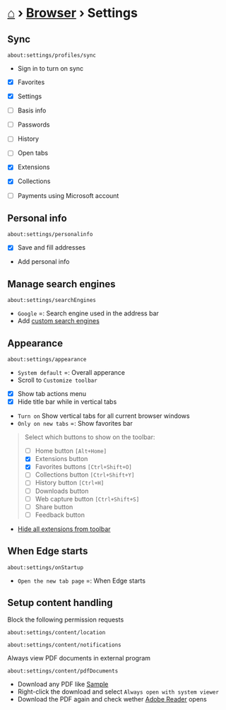 # [⌂](../README.md) › [Browser](browser.md) › Settings

## Sync 
```
about:settings/profiles/sync
```

- Sign in to turn on sync
- [x] Favorites
- [x] Settings
- [ ] Basis info
- [ ] Passwords
- [ ] History
- [ ] Open tabs
- [x] Extensions
- [x] Collections
- [ ] Payments using Microsoft account


## Personal info
```
about:settings/personalinfo
```

- [x] Save and fill addresses
- Add personal info


## Manage search engines
```
about:settings/searchEngines
```

- `Google` =: Search engine used in the address bar
- Add [custom search engines](browser.md#custom-search-engines)

## Appearance
```
about:settings/appearance
```

- `System default` =: Overall apperance
- Scroll to `Customize toolbar`
- [x] Show tab actions menu
- [x] Hide title bar while in vertical tabs
- `Turn on` Show vertical tabs for all current browser windows
- `Only on new tabs` =: Show favorites bar
> Select which buttons to show on the toolbar:
> - [ ] Home button `[Alt+Home]`
> - [x] Extensions button 
> - [x] Favorites buttons `[Ctrl+Shift+O]`
> - [ ] Collections button `[Ctrl+Shift+Y]`
> - [ ] History button `[Ctrl+H]`
> - [ ] Downloads button
> - [ ] Web capture button `[Ctrl+Shift+S]`
> - [ ] Share button
> - [ ] Feedback button
- [Hide all extensions from toolbar](extensions.md#hide-from-toolbar)


## When Edge starts
```
about:settings/onStartup
```

- `Open the new tab page` =: When Edge starts


## Setup content handling

Block the following permission requests
```
about:settings/content/location
```
```
about:settings/content/notifications
```

Always view PDF documents in external program
```
about:settings/content/pdfDocuments
```
- Download any PDF like [Sample](https://education.github.com/git-cheat-sheet-education.pdf)
- Right-click the download and select `Always open with system viewer`
- Download the PDF again and check wether [Adobe Reader](instructions.md#install-adobe-reader) opens
